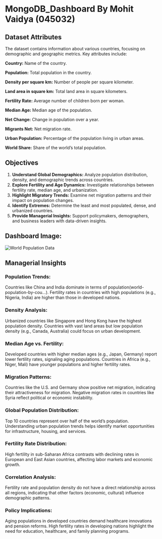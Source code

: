 # MongoDB_Dashboard By Mohit Vaidya (045032)

## Dataset Attributes
The dataset contains information about various countries, focusing on demographic and geographic metrics. Key attributes include:

**Country:** Name of the country.

**Population:** Total population in the country.

**Density per square km:** Number of people per square kilometer.

**Land area in square km:** Total land area in square kilometers.

**Fertility Rate:** Average number of children born per woman.

**Median Age:** Median age of the population.

**Net Change:** Change in population over a year.

**Migrants Net:** Net migration rate.

**Urban Population:** Percentage of the population living in urban areas.

**World Share:** Share of the world’s total population.


## Objectives

1. **Understand Global Demographics:** Analyze population distribution, density, and demographic trends across countries.
2. **Explore Fertility and Age Dynamics:** Investigate relationships between fertility rate, median age, and urbanization.
3. **Highlight Migratory Trends:** Examine net migration patterns and their impact on population changes.
4. **Identify Extremes:** Determine the least and most populated, dense, and urbanized countries.
5. **Provide Managerial Insights:** Support policymakers, demographers, and business leaders with data-driven insights.

## Dashboard Image:

![World Population Data](https://github.com/user-attachments/assets/6708dfda-a882-47fe-8f89-7ae4d1e766c8)

## Managerial Insights

### Population Trends:
Countries like China and India dominate in terms of population​(world-population-by-cou…).
Fertility rates in countries with high populations (e.g., Nigeria, India) are higher than those in developed nations​.

### Density Analysis:
Urbanized countries like Singapore and Hong Kong have the highest population density.
Countries with vast land areas but low population density (e.g., Canada, Australia) could focus on urban development.

### Median Age vs. Fertility:
Developed countries with higher median ages (e.g., Japan, Germany) report lower fertility rates, signaling aging populations.
Countries in Africa (e.g., Niger, Mali) have younger populations and higher fertility rates​.

### Migration Patterns:
Countries like the U.S. and Germany show positive net migration, indicating their attractiveness for migration.
Negative migration rates in countries like Syria reflect political or economic instability​.

### Global Population Distribution:
Top 10 countries represent over half of the world’s population​.
Understanding urban population trends helps identify market opportunities for infrastructure, housing, and services.

### Fertility Rate Distribution:
High fertility in sub-Saharan Africa contrasts with declining rates in European and East Asian countries, affecting labor markets and economic growth.

### Correlation Analysis:
Fertility rate and population density do not have a direct relationship across all regions, indicating that other factors (economic, cultural) influence demographic patterns​.

### Policy Implications:
Aging populations in developed countries demand healthcare innovations and pension reforms.
High fertility rates in developing nations highlight the need for education, healthcare, and family planning programs.
